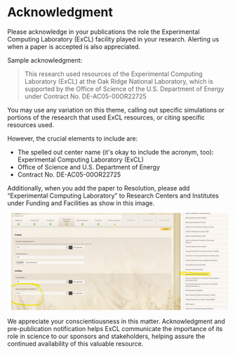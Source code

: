 # Acknowledgment

Please acknowledge in your publications the role the Experimental Computing Laboratory (ExCL) facility played in your research. Alerting us when a paper is accepted is also appreciated.

Sample acknowledgment:

> This research used resources of the Experimental Computing Laboratory (ExCL) at the Oak Ridge National Laboratory, which is supported by the Office of Science of the U.S. Department of Energy under Contract No. DE-AC05-00OR22725

You may use any variation on this theme, calling out specific simulations or portions of the research that used ExCL resources, or citing specific resources used.

However, the crucial elements to include are:

* The spelled out center name (it's okay to include the acronym, too): Experimental Computing Laboratory (ExCL)
* Office of Science and U.S. Department of Energy
* Contract No. DE-AC05-00OR22725

Additionally, when you add the paper to Resolution, please add “Experimental Computing Laboratory” to Research Centers and Institutes under Funding and Facilities as show in this image.

![Acknowledge ExCL in Resolution](./assets/excl-acknowledge-resolution.png)

We appreciate your conscientiousness in this matter. Acknowledgment and pre-publication notification helps ExCL communicate the importance of its role in science to our sponsors and stakeholders, helping assure the continued availability of this valuable resource.
